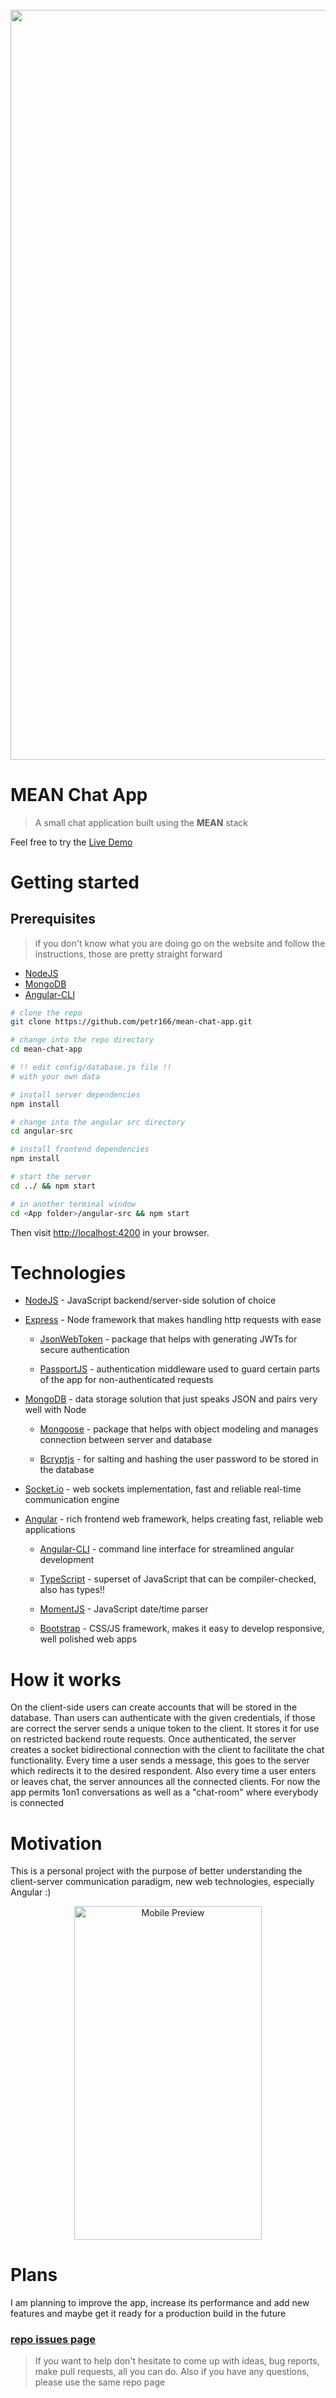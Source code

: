 ######

<p align="center">
  <img src="https://media.giphy.com/media/3o7bukiR089wb4ayTm/giphy.gif" width="1200px" height="959px" alt="App Preview"/>
</p>

# MEAN Chat App

> A small chat application built using the **MEAN** stack

Feel free to try the [Live Demo](http://chat-app.petrub.com/)

# Getting started

## Prerequisites

> if you don't know what you are doing go on the website and follow the instructions, those are pretty straight forward

* [NodeJS](https://nodejs.org)
* [MongoDB](https://www.mongodb.com/)
* [Angular-CLI](https://cli.angular.io/)

```bash
# clone the repo
git clone https://github.com/petr166/mean-chat-app.git

# change into the repo directory
cd mean-chat-app

# !! edit config/database.js file !!
# with your own data

# install server dependencies
npm install

# change into the angular src directory
cd angular-src

# install frontend dependencies
npm install

# start the server
cd ../ && npm start

# in another terminal window
cd <App folder>/angular-src && npm start
```

Then visit [http://localhost:4200](http://localhost:4200) in your browser.

# Technologies

* [NodeJS](https://nodejs.org/) - JavaScript backend/server-side solution of choice

* [Express](https://expressjs.com/) - Node framework that makes handling http requests with ease

  * [JsonWebToken](https://www.npmjs.com/package/jsonwebtoken) - package that helps with generating JWTs for secure authentication

  * [PassportJS](http://passportjs.org/) - authentication middleware used to guard certain parts of the app for non-authenticated requests

* [MongoDB](https://www.mongodb.com/) - data storage solution that just speaks JSON and pairs very well with Node

  * [Mongoose](http://mongoosejs.com/) - package that helps with object modeling and manages connection between server and database

  * [Bcryptjs](https://www.npmjs.com/package/bcryptjs) - for salting and hashing the user password to be stored in the database

* [Socket.io](https://socket.io/) - web sockets implementation, fast and reliable real-time communication engine

* [Angular](https://angular.io/) - rich frontend web framework, helps creating fast, reliable web applications

  * [Angular-CLI](https://cli.angular.io/) - command line interface for streamlined angular development

  * [TypeScript](https://www.typescriptlang.org/) - superset of JavaScript that can be compiler-checked, also has types!!

  * [MomentJS](https://momentjs.com/) - JavaScript date/time parser

  * [Bootstrap](http://getbootstrap.com/) - CSS/JS framework, makes it easy to develop responsive, well polished web apps

# How it works

On the client-side users can create accounts that will be stored in the database. Than users can authenticate with the given credentials, if those are correct the server sends a unique token to the client. It stores it for use on restricted backend route requests. Once authenticated, the server creates a socket bidirectional connection with the client to facilitate the chat functionality. Every time a user sends a message, this goes to the server which redirects it to the desired respondent. Also every time a user enters or leaves chat, the server announces all the connected clients. For now the app permits 1on1 conversations as well as a "chat-room" where everybody is connected

# Motivation

This is a personal project with the purpose of better understanding the client-server communication paradigm, new web technologies, especially Angular :)

<p align="center">
  <img src="https://media.giphy.com/media/3oKIPsMIQbwHIuvGda/giphy.gif" width="300px" height="533.6px" alt="Mobile Preview"/>
</p>

# Plans

I am planning to improve the app, increase its performance and add new features and maybe get it ready for a production build in the future

### [repo issues page](https://github.com/petr166/mean-chat-app/issues)

> If you want to help don't hesitate to come up with ideas, bug reports, make pull requests, all you can do. Also if you have any questions, please use the same repo page
